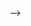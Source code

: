 <!-- ### Hello! I’m Febyk Alek Satria✨
<p dir="auto">
<animated-image data-catalyst=""><a href="#" rel="nofollow" data-target="animated-image.originalLink" hidden=""><img src="https://user-images.githubusercontent.com/73097560/115834477-dbab4500-a447-11eb-908a-139a6edaec5c.gif" style="max-width: 100%;" data-target="animated-image.originalImage" hidden=""></a>
      <span class="AnimatedImagePlayer" data-target="animated-image.player">
        <a data-target="animated-image.replacedLink" class="AnimatedImagePlayer-images" href="#"></a>
      </span></animated-image>
</p>

🔭 Website Developer at Kisel Indonesia

📫 Reach me on [LinkedIn](https://www.linkedin.com/in/febykaleksatria/)
<br>
:desktop_computer: See my portofolio and my latest work [Here](http://febykaleksatria.tech/)


<img align="center" src="https://github-readme-stats.vercel.app/api?username=FebykAlekSatria&show_icons=true&include_all_commits=true&count_private=true&hide=stars&theme=github_dark" /> 
 <img align="center" src="https://github-readme-stats.vercel.app/api/top-langs/?username=FebykAlekSatria&layout=compact&count_private=true&theme=github_dark" />

[![GitHub Streak](https://github-readme-streak-stats.herokuapp.com?user=FebykAlekSatria&theme=tokyonight_duo&date_format=j%20M%5B%20Y%5D)](https://git.io/streak-stats)
 
[![Febyk Alek Satria github activity graph](https://activity-graph.herokuapp.com/graph?username=FebykAlekSatria&theme=react-dark)](https://github.com/FebykAlekSatria)

<!-- Updated on 15 July 2022 --!>
 


 -->
